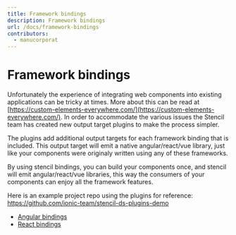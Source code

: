 ```yaml
---
title: Framework bindings
description: Framework bindings
url: /docs/framework-bindings
contributors:
  - manucorporat
---
```


# Framework bindings

Unfortunately the experience of integrating web components into existing applications can be tricky at times. More about this can be read at [https://custom-elements-everywhere.com/](https://custom-elements-everywhere.com/). In order to accommodate the various issues the Stencil team has created new output target plugins to make the process simpler.

The plugins add additional output targets for each framework binding that is included. This output target will emit a native angular/react/vue library, just like your components were originaly written using any of these frameworks.

By using stencil bindings, you can build your components once, and stencil will emit angular/react/vue libraries, this way the consumers of your components can enjoy all the framework features.

Here is an example project repo using the plugins for reference: https://github.com/ionic-team/stencil-ds-plugins-demo

- [Angular bindings](/docs/angular#bindings)
- [React bindings](/docs/react#bindings)


